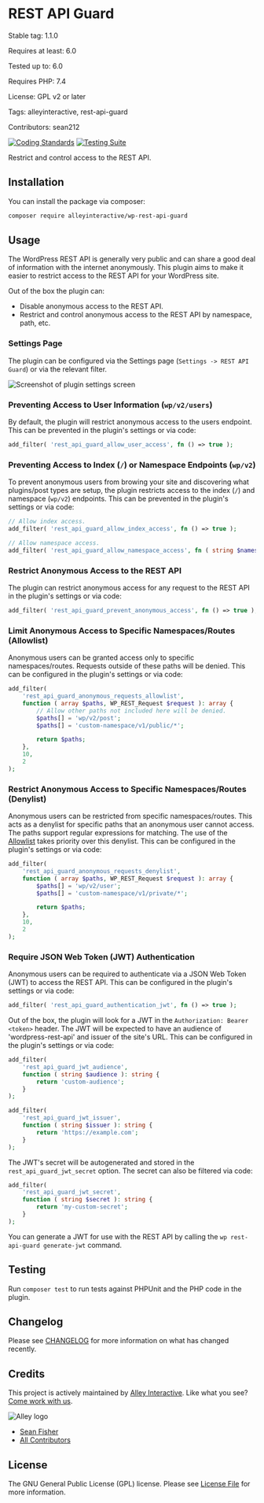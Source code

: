 # REST API Guard

Stable tag: 1.1.0

Requires at least: 6.0

Tested up to: 6.0

Requires PHP: 7.4

License: GPL v2 or later

Tags: alleyinteractive, rest-api-guard

Contributors: sean212

[![Coding Standards](https://github.com/alleyinteractive/wp-rest-api-guard/actions/workflows/coding-standards.yml/badge.svg)](https://github.com/alleyinteractive/wp-rest-api-guard/actions/workflows/coding-standards.yml)
[![Testing Suite](https://github.com/alleyinteractive/wp-rest-api-guard/actions/workflows/unit-test.yml/badge.svg)](https://github.com/alleyinteractive/wp-rest-api-guard/actions/workflows/unit-test.yml)

Restrict and control access to the REST API.

## Installation

You can install the package via composer:

```bash
composer require alleyinteractive/wp-rest-api-guard
```

## Usage

The WordPress REST API is generally very public and can share a good deal of
information with the internet anonymously. This plugin aims to make it easier to
restrict access to the REST API for your WordPress site.

Out of the box the plugin can:

- Disable anonymous access to the REST API.
- Restrict and control anonymous access to the REST API by namespace, path, etc.

### Settings Page

The plugin can be configured via the Settings page (`Settings -> REST API
Guard`) or via the relevant filter.

![Screenshot of plugin settings screen](https://user-images.githubusercontent.com/346399/194411352-aa05e939-3fd1-4e37-a3d5-276c1c5c288f.png)

### Preventing Access to User Information (`wp/v2/users`)

By default, the plugin will restrict anonymous access to the users endpoint.
This can be prevented in the plugin's settings or via code:

```php
add_filter( 'rest_api_guard_allow_user_access', fn () => true );
```

### Preventing Access to Index (`/`) or Namespace Endpoints (`wp/v2`)

To prevent anonymous users from browing your site and discovering what plugins/post types are setup, the plugin restricts access to the index (`/`) and namespace (`wp/v2`) endpoints. This can be prevented in the plugin's settings or via code:

```php
// Allow index access.
add_filter( 'rest_api_guard_allow_index_access', fn () => true );

// Allow namespace access.
add_filter( 'rest_api_guard_allow_namespace_access', fn ( string $namespace ) => true );
```

### Restrict Anonymous Access to the REST API

The plugin can restrict anonymous access for any request to the REST API in the plugin's settings or via code:

```php
add_filter( 'rest_api_guard_prevent_anonymous_access', fn () => true );
```

### Limit Anonymous Access to Specific Namespaces/Routes (Allowlist)

Anonymous users can be granted access only to specific namespaces/routes.
Requests outside of these paths will be denied. This can be configured in the
plugin's settings or via code:

```php
add_filter(
	'rest_api_guard_anonymous_requests_allowlist',
	function ( array $paths, WP_REST_Request $request ): array {
		// Allow other paths not included here will be denied.
		$paths[] = 'wp/v2/post';
		$paths[] = 'custom-namespace/v1/public/*';

		return $paths;
	},
	10,
	2
);
```

### Restrict Anonymous Access to Specific Namespaces/Routes (Denylist)

Anonymous users can be restricted from specific namespaces/routes. This acts as
a denylist for specific paths that an anonymous user cannot access. The paths
support regular expressions for matching. The use of the
[Allowlist](#limit-anonymous-access-to-specific-namespacesroutes-allowlist)
takes priority over this denylist. This can be configured in the plugin's
settings or via code:

```php
add_filter(
	'rest_api_guard_anonymous_requests_denylist',
	function ( array $paths, WP_REST_Request $request ): array {
		$paths[] = 'wp/v2/user';
		$paths[] = 'custom-namespace/v1/private/*';

		return $paths;
	},
	10,
	2
);
```

### Require JSON Web Token (JWT) Authentication

Anonymous users can be required to authenticate via a JSON Web Token (JWT) to
access the REST API. This can be configured in the plugin's settings or via
code:

```php
add_filter( 'rest_api_guard_authentication_jwt', fn () => true );
```

Out of the box, the plugin will look for a JWT in the `Authorization: Bearer
<token>` header. The JWT will be expected to have an audience of
'wordpress-rest-api' and issuer of the site's URL. This can be configured in the
plugin's settings or via code:

```php
add_filter(
	'rest_api_guard_jwt_audience',
	function ( string $audience ): string {
		return 'custom-audience';
	}
);

add_filter(
	'rest_api_guard_jwt_issuer',
	function ( string $issuer ): string {
		return 'https://example.com';
	}
);
```

The JWT's secret will be autogenerated and stored in the
`rest_api_guard_jwt_secret` option. The secret can also be filtered via code:

```php
add_filter(
	'rest_api_guard_jwt_secret',
	function ( string $secret ): string {
		return 'my-custom-secret';
	}
);
```

You can generate a JWT for use with the REST API by calling the
`wp rest-api-guard generate-jwt` command.

## Testing

Run `composer test` to run tests against PHPUnit and the PHP code in the plugin.

## Changelog

Please see [CHANGELOG](CHANGELOG.md) for more information on what has changed recently.

## Credits

This project is actively maintained by [Alley
Interactive](https://github.com/alleyinteractive). Like what you see? [Come work
with us](https://alley.co/careers/).

![Alley logo](https://avatars.githubusercontent.com/u/1733454?s=200&v=4)

- [Sean Fisher](https://github.com/srtfisher)
- [All Contributors](../../contributors)

## License

The GNU General Public License (GPL) license. Please see [License File](LICENSE) for more information.
